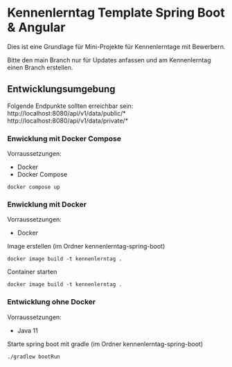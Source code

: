 # Kennenlerntag Template Spring Boot & Angular

Dies ist eine Grundlage für Mini-Projekte für Kennenlerntage mit Bewerbern.

Bitte den main Branch nur für Updates anfassen und am Kennenlerntag einen Branch erstellen.

## Entwicklungsumgebung

Folgende Endpunkte sollten erreichbar sein:
http://localhost:8080/api/v1/data/public/*
http://localhost:8080/api/v1/data/private/*

### Enwicklung mit Docker Compose

Vorraussetzungen:
* Docker
* Docker Compose

```
docker compose up
```

### Enwicklung mit Docker

Vorraussetzungen:
* Docker

Image erstellen (im Ordner kennenlerntag-spring-boot)
```
docker image build -t kennenlerntag .
```

Container starten
```
docker image build -t kennenlerntag .
```

### Entwicklung ohne Docker

Vorraussetzungen:
* Java 11

Starte spring boot mit gradle (im Ordner kennenlerntag-spring-boot)
```
./gradlew bootRun
```
